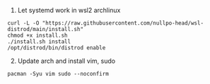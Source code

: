 1. Let systemd work in wsl2 archlinux
```
curl -L -O "https://raw.githubusercontent.com/nullpo-head/wsl-distrod/main/install.sh"
chmod +x install.sh
./install.sh install
/opt/distrod/bin/distrod enable
```
2. Update arch and install vim, sudo
```
pacman -Syu vim sudo --noconfirm
```
